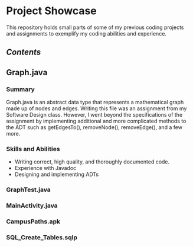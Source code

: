 # Project Showcase
This repository holds small parts of some of my previous 
coding projects and assignments to exemplify my coding abilities
and experience.

## _Contents_

## Graph.java
### Summary
Graph.java is an abstract data type that represents a mathematical 
graph made up of nodes and edges. Writing this file was an assignment 
from my Software Design class. However, I went beyond the specifications of the
assignment by implementing additional and more complicated methods to the ADT 
such as getEdgesTo(), removeNode(), removeEdge(), and a few more.
### Skills and Abilities
* Writing correct, high quality, and thoroughly documented code.
* Experience with Javadoc
* Designing and implementing ADTs

### GraphTest.java


### MainActivity.java


### CampusPaths.apk


### SQL_Create_Tables.sqlp
